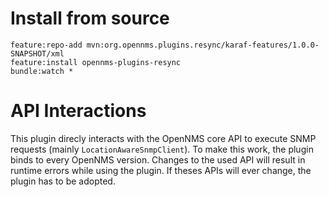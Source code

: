 # Install from source
```
feature:repo-add mvn:org.opennms.plugins.resync/karaf-features/1.0.0-SNAPSHOT/xml
feature:install opennms-plugins-resync
bundle:watch *
```

# API Interactions
This plugin direcly interacts with the OpenNMS core API to execute SNMP requests (mainly `LocationAwareSnmpClient`).
To make this work, the plugin binds to every OpenNMS version.
Changes to the used API will result in runtime errors while using the plugin.
If theses APIs will ever change, the plugin has to be adopted.
